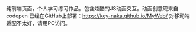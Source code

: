 纯前端页面，个人学习练习作品。包含炫酷的JS动画交互。动画创意现来自codepen
已经在GitHub上部署：https://key-naka.github.io/MyWeb/
对移动端适配不太好，请用PC访问。
